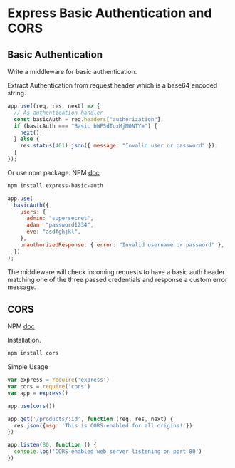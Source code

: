 # Express Basic Authentication and CORS

## Basic Authentication

Write a middleware for basic authentication.

Extract Authentication from request header which is a base64 encoded string.

```js
app.use((req, res, next) => {
  // As authentication handler
  const basicAuth = req.headers["authorization"];
  if (basicAuth === "Basic bWF5dToxMjM0NTY=") {
    next();
  } else {
    res.status(401).json({ message: "Invalid user or password" });
  }
});
```

Or use npm package. NPM [doc](https://www.npmjs.com/package/express-basic-auth)

```bash
npm install express-basic-auth
```

```js
app.use(
  basicAuth({
    users: {
      admin: "supersecret",
      adam: "password1234",
      eve: "asdfghjkl",
    },
    unauthorizedResponse: { error: "Invalid username or password" },
  })
);
```

The middleware will check incoming requests to have a basic auth header matching one of the three passed credentials and response a custom error message.

## CORS

NPM [doc](https://www.npmjs.com/package/cors)

Installation.

```bash
npm install cors
```

Simple Usage

```js
var express = require('express')
var cors = require('cors')
var app = express()

app.use(cors())

app.get('/products/:id', function (req, res, next) {
  res.json({msg: 'This is CORS-enabled for all origins!'})
})

app.listen(80, function () {
  console.log('CORS-enabled web server listening on port 80')
})
```
